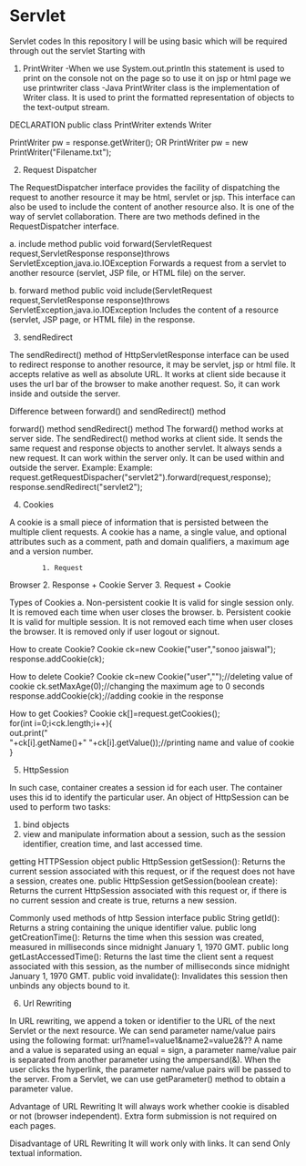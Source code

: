 # Servlet
Servlet codes
In this repository I will be using basic which will be required through out the servlet
Starting with
1. PrintWriter
-When we use System.out.println this statement is used to print on the console not on the page so to use it on jsp or html page we use printwriter class
-Java PrintWriter class is the implementation of Writer class. It is used to print the formatted representation of objects to the text-output stream.

DECLARATION
public class PrintWriter extends Writer

PrintWriter pw = response.getWriter();
			OR
PrintWriter pw = new PrintWriter("Filename.txt");


2. Request Dispatcher

The RequestDispatcher interface provides the facility of dispatching the request to another resource it may be html, servlet or jsp. 
This interface can also be used to include the content of another resource also. 
It is one of the way of servlet collaboration.
There are two methods defined in the RequestDispatcher interface.

a. include method
public void forward(ServletRequest request,ServletResponse response)throws ServletException,java.io.IOException
	Forwards a request from a servlet to another resource (servlet, JSP file, or HTML file) on the server.

b. forward method
public void include(ServletRequest request,ServletResponse response)throws ServletException,java.io.IOException
	Includes the content of a resource (servlet, JSP page, or HTML file) in the response.


3. sendRedirect

The sendRedirect() method of HttpServletResponse interface can be used to redirect response to another resource,
it may be servlet, jsp or html file.
It accepts relative as well as absolute URL.
It works at client side because it uses the url bar of the browser to make another request.
So, it can work inside and outside the server.

Difference between forward() and sendRedirect() method

forward() method														sendRedirect() method
The forward() method works at server side.							The sendRedirect() method works at client side.
It sends the same request and response objects to another servlet.	It always sends a new request.
It can work within the server only.									It can be used within and outside the server.
Example:																Example: 
request.getRequestDispacher("servlet2").forward(request,response);	response.sendRedirect("servlet2");


4. Cookies

A cookie is a small piece of information that is persisted between the multiple client requests.
A cookie has a name, a single value, and optional attributes such as a comment, path and domain qualifiers, a maximum age and a version number.

			1. Request
Browser	2. Response + Cookie   Server
			3. Request + Cookie
 
Types of Cookies
    a. Non-persistent cookie
		It is valid for single session only.
		It is removed each time when user closes the browser.
    b. Persistent cookie
 		It is valid for multiple session.
 		It is not removed each time when user closes the browser.
 		It is removed only if user logout or signout.
 
How to create Cookie?
Cookie ck=new Cookie("user","sonoo jaiswal");
response.addCookie(ck);

How to delete Cookie?
Cookie ck=new Cookie("user","");//deleting value of cookie
ck.setMaxAge(0);//changing the maximum age to 0 seconds
response.addCookie(ck);//adding cookie in the response  
 
How to get Cookies?
Cookie ck[]=request.getCookies();  
for(int i=0;i<ck.length;i++){  
	out.print("<br>"+ck[i].getName()+" "+ck[i].getValue());//printing name and value of cookie  
}


5. HttpSession

In such case, container creates a session id for each user.
The container uses this id to identify the particular user.
An object of HttpSession can be used to perform two tasks:
1. bind objects
2. view and manipulate information about a session, such as the session identifier, creation time, and last accessed time. 

getting HTTPSession object
public HttpSession getSession():
	Returns the current session associated with this request, or if the request does not have a session, creates one.
public HttpSession getSession(boolean create):
	Returns the current HttpSession associated with this request or, if there is no current session and create is true,
 	returns a new session.

Commonly used methods of http Session interface
public String getId():
	Returns a string containing the unique identifier value.
public long getCreationTime():
	Returns the time when this session was created, measured in milliseconds since midnight January 1, 1970 GMT.
public long getLastAccessedTime():
	Returns the last time the client sent a request associated with this session,
	as the number of milliseconds since midnight January 1, 1970 GMT.
public void invalidate():
	Invalidates this session then unbinds any objects bound to it.
    
    
6. Url Rewriting

In URL rewriting, we append a token or identifier to the URL of the next Servlet or the next resource. 
We can send parameter name/value pairs using the following format:
url?name1=value1&name2=value2&??
A name and a value is separated using an equal = sign, 
a parameter name/value pair is separated from another parameter using the ampersand(&).
When the user clicks the hyperlink, the parameter name/value pairs will be passed to the server.
From a Servlet, we can use getParameter() method to obtain a parameter value.

Advantage of URL Rewriting
	It will always work whether cookie is disabled or not (browser independent).
	Extra form submission is not required on each pages.

Disadvantage of URL Rewriting
	It will work only with links.
	It can send Only textual information.
